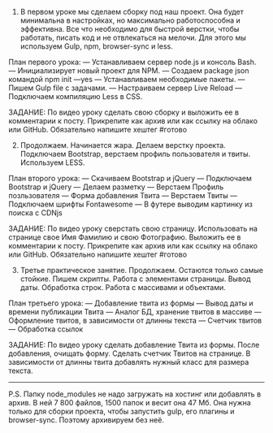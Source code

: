 1. В первом уроке мы сделаем сборку под наш проект. 
Она будет минимальна в настройках, 
но максимально работоспособна и эффективна. 
Все что необходимо для быстрой верстки, чтобы работать, 
писать код и не отвлекаться на мелочи.
Для этого мы используем Gulp, npm, browser-sync и less.

План первого урока:
— Устанавливаем сервер node.js и консоль Bash.
— Инициализирует новый проект для NPM. 
— Cоздаем package json командой npm init —yes
— Устанавливаем необходимые пакеты.
— Пишем Gulp file с задачами.
— Настраиваем сервер Live Reload
— Подключаем компиляцию Less в CSS.

ЗАДАНИЕ:
По видео уроку сделать свою сборку и выложить ее в комментарии к посту. Прикрепите как архив или как ссылку на облако или GitHub. Обязательно напишите хештег #готово 


2. Продолжаем. Начинается жара. Делаем верстку проекта. Подключаем Bootstrap, верстаем профиль пользователя и твиты. Используем LESS.

План второго урока: 
— Скачиваем Bootstrap и jQuery
— Подключаем Bootstrap и jQuery
— Делаем разметку
— Верстаем Профиль позльзователя
— Форма добавления Твита
— Верстаем Твиты
— Подключаем шрифты Fontawesome
— В футере выводим картинку из поиска с CDNjs

ЗАДАНИЕ:
По видео уроку сверстать свою страницу. Использовать на странице свое Имя Фамилию и свою Фотографию. Выложить ее в комментарии к посту. Прикрепите как архив или как ссылку на облако или GitHub. Обязательно напишите хештег #готово 

3. Третье практическое занятие. Продолжаем. Остаются только самые стойкие.
Пишем скрипты. Работа с элементами страницы. Вывод даты. Обработка строк. Работа с массивами и объектами.

План третьего урока:
— Добавление твита из формы
— Вывод даты и времени публикации Твита
— Аналог БД, хранение твитов в массиве
— Оформление твитов, в зависимости от длинны текста
— Счетчик твитов
— Обработка ссылок

ЗАДАНИЕ:
По видео уроку сделать добавление Твита из формы. После добавления, очищать форму. Сделать счетчик Твитов на странице. В зависимости от длинны твита добавлять нужный класс для размера текста.


_________________________________
P.S. Папку node_modules не надо загружать на хостинг или добавлять в архив. В ней 7 800 файлов, 1500 папок и весит она 47 Мб. Она нужна только для сборки проекта, чтобы запустить gulp, его плагины и browser-sync. Поэтому архивируем без неё.